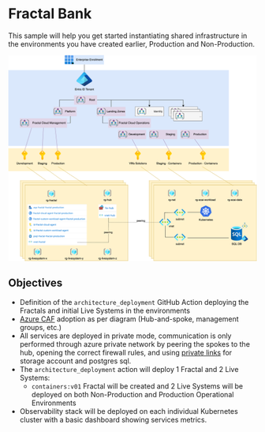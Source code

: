 # Fractal Bank

This sample will help you get started instantiating shared infrastructure in the environments you have created earlier,
Production and Non-Production.

![Architectural Description](./deliverable.drawio.png)

## Objectives

* Definition of the `architecture_deployment` GitHub Action deploying the Fractals and initial Live Systems in the environments
* [Azure CAF](https://learn.microsoft.com/en-us/azure/cloud-adoption-framework/ready/landing-zone/design-areas) adoption
  as per diagram (Hub-and-spoke, management groups, etc.)
* All services are deployed in private mode, communication is only performed through azure private network by peering
  the spokes to the hub, opening the correct firewall rules, and
  using [private links](https://learn.microsoft.com/en-us/azure/private-link/private-link-overview) for storage account
  and postgres sql.
* The `architecture_deployment` action will deploy 1 Fractal and 2 Live Systems:
    * `containers:v01` Fractal will be created and 2 Live Systems will be deployed on both Non-Production and Production
      Operational Environments
* Observability stack will be deployed on each individual Kubernetes cluster with a basic dashboard showing services
  metrics.
